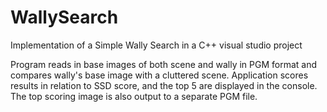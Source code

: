 # WallySearch
Implementation of a Simple Wally Search in a C++ visual studio project

Program reads in base images of both scene and wally in PGM format and compares wally's base image with a cluttered scene. Application scores results in relation to SSD score, and the top 5 are displayed in the console. The top scoring image is also output to a separate PGM file. 
